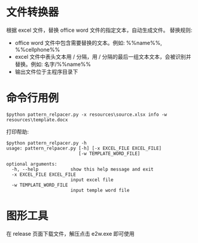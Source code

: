 # 文件转换器

根据 excel 文件，替换 office word 文件的指定文本，自动生成文件。
替换规则:
- office word 文件中包含需要替换的文本。例如: %%name%%, %%cellphone%%
- excel 文件中表头文本用 / 分隔，用 / 分隔的最后一组文本文本，会被识别并替换。例如: 名字/%%name%%
- 输出文件位于主程序目录下

# 命令行用例
```
$python pattern_relpacer.py -x resources\source.xlsx info -w resources\template.docx
```

打印帮助:
```
$python pattern_relpacer.py -h
usage: pattern_relpacer.py [-h] [-x EXCEL_FILE EXCEL_FILE]
                           [-w TEMPLATE_WORD_FILE]

optional arguments:
  -h, --help            show this help message and exit
  -x EXCEL_FILE EXCEL_FILE
                        input excel file
  -w TEMPLATE_WORD_FILE
                        input temple word file
```

# 图形工具
在 release 页面下载文件，解压点击 e2w.exe 即可使用
